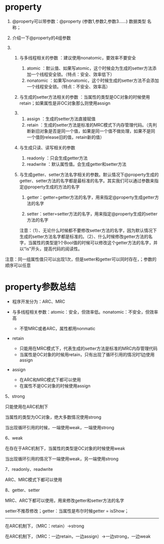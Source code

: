 # property

1. @property可以带参数：@property \(参数1,参数2,参数3......\) 数据类型 名称；
2. 介绍一下@property的4组参数

3. 1. 与多线程相关的参数  ：建议使用nonatomic，要效率不要安全
      1. atomic  ：默认值、如果写atomic，这个时候会为生成的setter方法添加一个线程安全锁。（特点：安全、效率低下）
      2. nonatomic  ：如果写nonatomic，这个时候生成的setter方法不会添加一个线程安全锁。（特点：不安全、效率高）
   2. 与生成的setter方法相关的参数  ：当属性的类型是OC对象的时候使用retain；如果属性是非OC对象那么则使用assign

   3. 1. assign  ：生成的setter方法直接赋值
      2. retain  ：生成的setter方法是标准的MRC模式下内存管理代码。（先判断新旧对象是否是同一个值，如果是同一个值不做处理，如果不是同一个值则release旧的值，retain新的值）
   4. 与生成只读、读写相关的参数  
      1. readonly  ：只会生成getter方法
      2. readwrite  ：默认属性值。会生成getter和setter方法
   5. 与生成getter、setter方法名字相关的参数。默认情况下@property生成的getter、setter方法的名字都是最标准的名字。其实我们可以通过参数来指定@property生成的方法的名字

      1. getter：getter=getter方法的名字，用来指定@property生成getter方法的名字

      2. setter：setter=setter方法的名字，用来指定@property生成的setter方法的名字

      注意：（1）、无论什么时候都不要修改setter方法的名字，因为默认情况下生成的setter方法名字都是标准的。（2）、什么时候修改getter方法的名字，当属性的类型是1个Bool值的时候可以修改这个getter方法的名字，并以“is”开头，提高代码的阅读性。

注意：同一组属性值只可以出现1次，但是setter和getter可以同时存在，；参数的顺序可以任意

# property参数总结

* 程序开发分为：ARC、MRC
* 与多线程相关参数：atomic：安全，但效率低。nonatomic：不安全，但效率高

  * 不管MRC或者ARC，属性都用nonmatic

* retain
  * 只能用在MRC模式下，代表生成的setter方法是标准的MRC内存管理代码
  * 当属性是OC对象的时候用retain，只有出现了循环引用的情况时1边使用assign
* assign
  * 在ARC和MRC模式下都可以使用
  * 在属性不是OC对象的时候使用assign

5、strong

只能使用在ARC机制下

当属性的类型为OC对象，绝大多数情况使用strong

当出现循环引用的时候，一端使用weak，一端使用strong

6、weak

在存在于ARC机制下，当属性的类型是OC对象的时候使用weak

当出现循环引用的情况下一端使用weak，另一端使用strong

7、readonly、readwrite

ARC、MRC模式下都可以使用

8、getter、setter

MRC、ARC下都可以使用，用来修改getter和setter方法的名字

setter不推荐修改；getter：当属性是布尔时候getter = isShow；

---

在ARC机制下，（MRC：retain）-&gt;strong

在ARC机制下，（MRC：一边retain，一边assign）-&gt;一边strong，一边weak

